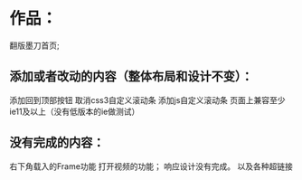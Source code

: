 # 作品：
翻版墨刀首页;
## 添加或者改动的内容（整体布局和设计不变）：
添加回到顶部按钮
取消css3自定义滚动条
添加js自定义滚动条
页面上兼容至少ie11及以上（没有低版本的ie做测试）

## 没有完成的内容：
右下角载入的Frame功能
打开视频的功能；
响应设计没有完成。
以及各种超链接